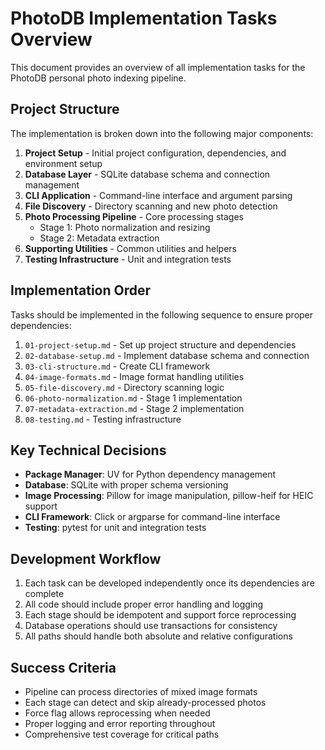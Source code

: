 # PhotoDB Implementation Tasks Overview

This document provides an overview of all implementation tasks for the PhotoDB personal photo indexing pipeline.

## Project Structure

The implementation is broken down into the following major components:

1. **Project Setup** - Initial project configuration, dependencies, and environment setup
2. **Database Layer** - SQLite database schema and connection management
3. **CLI Application** - Command-line interface and argument parsing
4. **File Discovery** - Directory scanning and new photo detection
5. **Photo Processing Pipeline** - Core processing stages
   - Stage 1: Photo normalization and resizing
   - Stage 2: Metadata extraction
6. **Supporting Utilities** - Common utilities and helpers
7. **Testing Infrastructure** - Unit and integration tests

## Implementation Order

Tasks should be implemented in the following sequence to ensure proper dependencies:

1. `01-project-setup.md` - Set up project structure and dependencies
2. `02-database-setup.md` - Implement database schema and connection
3. `03-cli-structure.md` - Create CLI framework
4. `04-image-formats.md` - Image format handling utilities
5. `05-file-discovery.md` - Directory scanning logic
6. `06-photo-normalization.md` - Stage 1 implementation
7. `07-metadata-extraction.md` - Stage 2 implementation
8. `08-testing.md` - Testing infrastructure

## Key Technical Decisions

- **Package Manager**: UV for Python dependency management
- **Database**: SQLite with proper schema versioning
- **Image Processing**: Pillow for image manipulation, pillow-heif for HEIC support
- **CLI Framework**: Click or argparse for command-line interface
- **Testing**: pytest for unit and integration tests

## Development Workflow

1. Each task can be developed independently once its dependencies are complete
2. All code should include proper error handling and logging
3. Each stage should be idempotent and support force reprocessing
4. Database operations should use transactions for consistency
5. All paths should handle both absolute and relative configurations

## Success Criteria

- Pipeline can process directories of mixed image formats
- Each stage can detect and skip already-processed photos
- Force flag allows reprocessing when needed
- Proper logging and error reporting throughout
- Comprehensive test coverage for critical paths